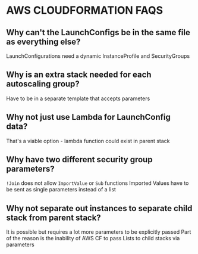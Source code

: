 # AWS CLOUDFORMATION FAQS

## Why can't the LaunchConfigs be in the same file as everything else?

LaunchConfigurations need a dynamic InstanceProfile and SecurityGroups

## Why is an extra stack needed for each autoscaling group?

Have to be in a separate template that accepts parameters

## Why not just use Lambda for LaunchConfig data?

That's a viable option - lambda function could exist in parent stack

## Why have two different security group parameters?

`!Join` does not allow `ImportValue` or `Sub` functions
Imported Values have to be sent as single parameters instead of a list

## Why not separate out instances to separate child stack from parent stack?

It is possible but requires a lot more parameters to be explicitly passed
Part of the reason is the inability of AWS CF to pass Lists to child stacks via
parameters

